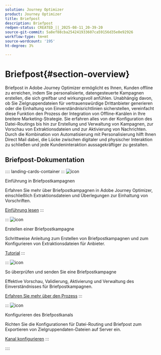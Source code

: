 ```yaml
---
solution: Journey Optimizer
product: Journey Optimizer
title: Briefpost
description: Briefpost
redpen-status: CREATED_||_2025-08-11_20-39-20
source-git-commit: 5a8ef88cba254241933607ca59156d35e0e92926
workflow-type: tm+mt
source-wordcount: '195'
ht-degree: 3%

---
```



# Briefpost{#section-overview}

Briefpost in Adobe Journey Optimizer ermöglicht es Ihnen, Kunden offline zu erreichen, indem Sie personalisierte, datengesteuerte Kampagnen erstellen, die sich greifbar und wirkungsvoll anfühlen. Unabhängig davon, ob Sie Zielgruppendateien für vertrauenswürdige Drittanbieter generieren oder die Einhaltung von Einverständnisrichtlinien sicherstellen, vereinfacht diese Funktion den Prozess der Integration von Offline-Kanälen in Ihre breitere Marketing-Strategie. Sie erfahren alles von der Konfiguration des Datei-Routings bis hin zur Erstellung und Verwaltung von Kampagnen, zur Vorschau von Extraktionsdateien und zur Aktivierung von Nachrichten. Durch die Kombination von Automatisierung mit Personalisierung hilft Ihnen Direct Mail dabei, die Lücke zwischen digitaler und physischer Interaktion zu schließen und jede Kundeninteraktion aussagekräftiger zu gestalten.

## Briefpost-Dokumentation

:::: landing-cards-container
:::
![icon](https://cdn.experienceleague.adobe.com/icons/book.svg)

Einführung in Briefpostkampagnen

Erfahren Sie mehr über Briefpostkampagnen in Adobe Journey Optimizer, einschließlich Extraktionsdateien und Überlegungen zur Einhaltung von Vorschriften.

[Einführung lesen](../using/direct-mail/get-started-direct-mail.md)
:::

:::
![icon](https://cdn.experienceleague.adobe.com/icons/circle-play.svg)

Erstellen einer Briefpostkampagne

Schrittweise Anleitung zum Erstellen von Briefpostkampagnen und zum Konfigurieren von Extraktionsdateien für Anbieter.

[Tutorial](../using/direct-mail/create-direct-mail.md)
:::

:::
![icon](https://cdn.experienceleague.adobe.com/icons/list-check.svg)

So überprüfen und senden Sie eine Briefpostkampagne

Effektive Vorschau, Validierung, Aktivierung und Verwaltung des Einverständnisses für Briefpostkampagnen.

[Erfahren Sie mehr über den Prozess](../using/direct-mail/test-send-direct-mail.md)
:::

:::
![icon](https://cdn.experienceleague.adobe.com/icons/gear.svg)

Konfigurieren des Briefpostkanals

Richten Sie die Konfigurationen für Datei-Routing und Briefpost zum Exportieren von Zielgruppendaten-Dateien auf Server ein.

[Kanal konfigurieren](../using/direct-mail/direct-mail-configuration.md)
:::

::::
